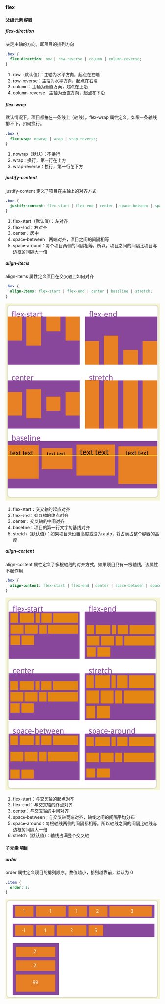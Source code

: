 ### flex

#### 父级元素 容器

##### flex-direction

决定主轴的方向，即项目的排列方向

```css
.box {
  flex-direction: row | row-reverse | column | column-reverse;
}
```

1. row（默认值）：主轴为水平方向，起点在左端
2. row-reverse：主轴为水平方向，起点在右端
3. column：主轴为垂直方向，起点在上沿
4. column-reverse：主轴为垂直方向，起点在下沿

##### flex-wrap

默认情况下，项目都拍在一条线上（轴线）。flex-wrap 属性定义，如果一条轴线排不下，如何换行。

```css
.box {
  flex-wrap: nowrap | wrap | wrap-reverse;
}
```

1. nowrap（默认）：不换行
2. wrap：换行，第一行在上方
3. wrap-reverse：换行，第一行在下方

##### justify-content

justify-content 定义了项目在主轴上的对齐方式

```css
.box {
  justify-content: flex-start | flex-end | center | space-between | space-around;
}
```

1. flex-start（默认值）：左对齐
2. flex-end：右对齐
3. center：居中
4. space-between：两端对齐，项目之间的间隔相等
5. space-around：每个项目两侧的间隔相等。所以，项目之间的间隔比项目与边框的间隔大一倍

##### align-items

align-items 属性定义项目在交叉轴上如何对齐

```css
.box {
  align-items: flex-start | flex-end | center | baseline | stretch;
}
```

![](./assets/flex-align-items.png)

1. flex-start：交叉轴的起点对齐
2. flex-end：交叉轴的终点对齐
3. center：交叉轴的中间对齐
4. baseline：项目的第一行文字的基线对齐
5. stretch（默认值）：如果项目未设置高度或设为 auto，将占满占整个容器的高度

##### align-content

align-content 属性定义了多根轴线的对齐方式。如果项目只有一根轴线，该属性不起作用

```css
.box {
  align-content: flex-start | flex-end | center | space-between | space-around | stretch;
}
```

![](./assets/flex-align-content.png)

1. flex-start：与交叉轴的起点对齐
2. flex-end：与交叉轴的终点对齐
3. center：与交叉轴的中间对齐
4. space-between：与交叉轴两端对齐，轴线之间的间隔平均分布
5. space-around：每根轴线两侧的间隔都相等。所以轴线之间的间隔比轴线与边框的间隔大一倍
6. stretch（默认值）：轴线占满整个交叉轴

#### 子元素 项目

##### order

order 属性定义项目的排列顺序。数值越小，排列越靠前，默认为 0

```css
.item {
  order: 1;
}
```

![](./assets/flex-order.png)
